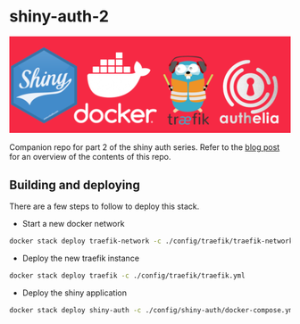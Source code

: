 # shiny-auth-2

![](figures/post_image.png)

Companion repo for part 2 of the shiny auth series. Refer to the [blog post](https://blog.gilakl.com/r-shiny-auth-ii/) for an overview of the contents of this repo.

## Building and deploying

There are a few steps to follow to deploy this stack.

* Start a new docker network

```bash
docker stack deploy traefik-network -c ./config/traefik/traefik-network.yml
```

* Deploy the new traefik instance

```bash
docker stack deploy traefik -c ./config/traefik/traefik.yml
```

* Deploy the shiny application

```bash
docker stack deploy shiny-auth -c ./config/shiny-auth/docker-compose.yml
```